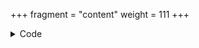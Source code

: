 +++
fragment = "content"
weight = 111
+++

<details><summary>Code</summary>
```
+++
fragment = "footer"
#disabled = true
date = "2016-09-07"
weight = 110
#background = ""

menu_title = "Link Title"

[logo]
  title = "Logo Title"
  image = "logo.svg"
  text = "Logo Subtext"
  url = "#"
+++

#### Description Title

Project description such as:
Open source theme for your next project
Provided by Okkur Labs
```
</details>

